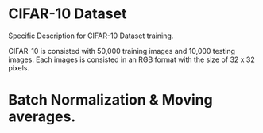 # CIFAR-10 Dataset
Specific Description for CIFAR-10 Dataset training.

CIFAR-10 is consisted with 50,000 training images and 10,000 testing images.
Each images is consisted in an RGB format with the size of 32 x 32 pixels.

# Batch Normalization & Moving averages.

